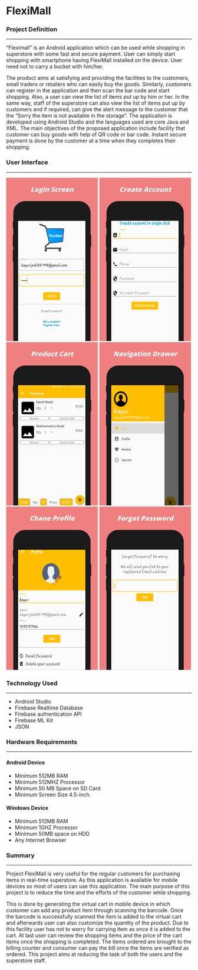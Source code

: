 # FlexiMall

### Project Definition
-----
“Fleximall” is an Android application which can be used while shopping in superstore with some fast and secure payment. User can simply start shopping with smartphone having FlexiMall installed on the device. User need not to carry a bucket with him/her.

The product aims at satisfying and providing the facilities to the customers, small traders or retailers who can easily buy the goods. Similarly, customers can register in the application and then scan the bar code and start shopping. Also, a user can view the list of items put up by him or her. In the same way, staff of the superstore can also view the list of items put up by customers and if required, can give the alert message to the customer that the “Sorry the item is not available in the storage”. The application is developed using Android Studio and the languages used are core Java and XML. The main objectives of the proposed application include facility that customer can buy goods with help of QR code or bar code. Instant secure payment is done by the customer at a time when they completes their shopping.

### User Interface
------

![alt text](/images/1.png)
![alt text](/images/2.png)
![alt text](/images/6.png)
![alt text](/images/4.png)
![alt text](/images/5.png)
![alt text](/images/3.png)


### Technology Used
-----
*	Android Studio
*	Firebase Realtime Database
*	Firebase authentication API
* Firebase ML Kit
*	JSON

### Hardware Requirements
------
#### Android Device
*	Minimum 512MB RAM
*	Minimum 512MHZ Processor
*	Minimum 50 MB Space on SD Card
*	Minimum Screen Size 4.5-inch.

#### Windows Device 
*	Minimum 512MB RAM
*	Minimum 1GHZ Processor 
*	Minimum 50MB space on HDD
*	Any Internet Browser

### Summary
---
Project FlexiMall is very useful for the regular customers for purchasing items in real-time superstore. As this application is available for mobile devices so most of users can use this application. The main purpose of this project is to reduce the time and the efforts of the customer while shopping. 

This is done by generating the virtual cart in mobile device in which customer can add any product item through scanning the barcode. Once the barcode is successfully scanned the item is added to the virtual cart and afterwards user can also customize the quantity of the product. Due to this facility user has not to worry for carrying item as once it is added to the cart. At last user can review the shopping items and the price of the cart items once the shopping is completed. The items ordered are brought to the billing counter and consumer can pay the bill once the items are verified as ordered. This project aims at reducing the task of both the users and the superstore staff.
